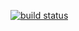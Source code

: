 [![build status](https://secure.travis-ci.org/rolandpoulter/js-class.png)](http://travis-ci.org/rolandpoulter/js-class)
